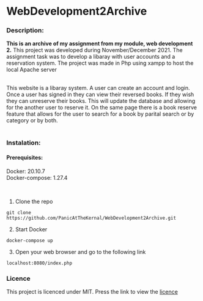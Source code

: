 # WebDevelopment2Archive

### Description:
**This is an archive of my assignment from my module, web development 2.** This project was developed during November/December 2021. The assignment task was to develop a libaray with user accounts and a reservation system. The project was made in Php using xampp to host the local Apache server <br> <br>

This website is a libaray system. A user can create an account and login. 
Once a user has signed in they can view their reversed books. If they wish they can unreserve their books. This will update the database and allowing for the another user to reserve it. On the same page there is a book reserve feature that allows for the user to search for a book by parital search or by category or by both.
<br>
<br>
### Instalation:
#### Prerequisites: 
Docker: 20.10.7 <br>
Docker-compose: 1.27.4

<br>

1. Clone the repo
```
git clone https://github.com/PanicAtTheKernal/WebDevelopment2Archive.git
```
2. Start Docker
```
docker-compose up
```
3. Open your web browser and go to the following link
```
localhost:8080/index.php
```
### Licence
This project is licenced under MIT. Press the link to view the [licence](https://github.com/PanicAtTheKernal/WebDevelopment2Archive/blob/main/LICENCE)
